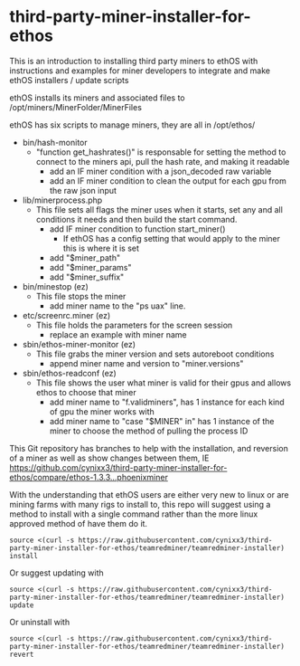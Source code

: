 # third-party-miner-installer-for-ethos
This is an introduction to installing third party miners to ethOS with instructions and examples for miner developers to integrate and make ethOS installers / update scripts

ethOS installs its miners and associated files to /opt/miners/MinerFolder/MinerFiles

ethOS has six scripts to manage miners, they are all in /opt/ethos/
- bin/hash-monitor
  - "function get_hashrates()" is responsable for setting the method to connect to the miners api, pull the hash rate, and making it readable
    - add an IF miner condition with a json_decoded raw variable
    - add an IF miner condition to clean the output for each gpu from the raw json input
- lib/minerprocess.php
  - This file sets all flags the miner uses when it starts, set any and all conditions it needs and then build the start command. 
    - add IF miner condition to function start_miner()
      - If ethOS has a config setting that would apply to the miner this is where it is set
    - add "$miner_path"
    - add "$miner_params"
    - add "$miner_suffix"
- bin/minestop (ez)
  - This file stops the miner
    - add miner name to the "ps uax" line.
- etc/screenrc.miner (ez)
  - This file holds the parameters for the screen session
    - replace an example with miner name
- sbin/ethos-miner-monitor (ez)
  - This file grabs the miner version and sets autoreboot conditions
    - append miner name and version to "miner.versions"
- sbin/ethos-readconf (ez)
  - This file shows the user what miner is valid for their gpus and allows ethos to choose that miner
    - add miner name to "f.validminers", has 1 instance for each kind of gpu the miner works with
    - add miner name to "case "$MINER" in" has 1 instance of the miner to choose the method of pulling the process ID

This Git repository has branches to help with the installation, and reversion of a miner as well as show changes between them, IE https://github.com/cynixx3/third-party-miner-installer-for-ethos/compare/ethos-1.3.3...phoenixminer

With the understanding that ethOS users are either very new to linux or are mining farms with many rigs to install to, this repo will suggest using a method to install with a single command rather than the more linux approved method of have them do it. 

`source <(curl -s https://raw.githubusercontent.com/cynixx3/third-party-miner-installer-for-ethos/teamredminer/teamredminer-installer) install`

Or suggest updating with 

`source <(curl -s https://raw.githubusercontent.com/cynixx3/third-party-miner-installer-for-ethos/teamredminer/teamredminer-installer) update`

Or uninstall with

`source <(curl -s https://raw.githubusercontent.com/cynixx3/third-party-miner-installer-for-ethos/teamredminer/teamredminer-installer) revert`
